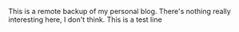 This is a remote backup of my personal blog.
There's nothing really interesting here, I don't think.
This is a test line